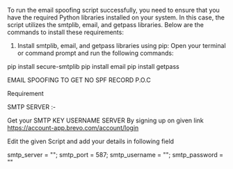 To run the email spoofing script successfully, you need to ensure that you have the required Python libraries installed on your system. In this case, the script utilizes the smtplib, email, and getpass libraries. Below are the commands to install these requirements:

1. Install smtplib, email, and getpass libraries using pip:
Open your terminal or command prompt and run the following commands:

pip install secure-smtplib
pip install email
pip install getpass

EMAIL SPOOFING TO GET NO SPF RECORD P.O.C

Requirement

SMTP SERVER :- 

Get your SMTP KEY USERNAME SERVER By signing up on given link
https://account-app.brevo.com/account/login 

Edit the given Script and add your details in following field 

smtp_server = "";
    smtp_port = 587;
    smtp_username = "";
    smtp_password = ""    
